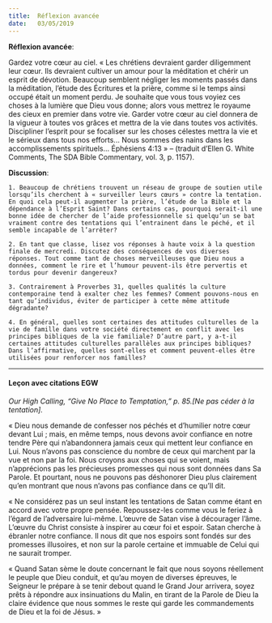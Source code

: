```yaml
---
title:  Réflexion avancée
date:   03/05/2019
---
```


**Réflexion avancée**:

Gardez votre cœur au ciel. « Les chrétiens devraient garder diligemment leur cœur. Ils devraient cultiver un amour pour la méditation et chérir un esprit de dévotion. Beaucoup semblent négliger les moments passés dans la méditation, l’étude des Écritures et la prière, comme si le temps ainsi occupé était un moment perdu. Je souhaite que vous tous voyiez ces choses à la lumière que Dieu vous donne; alors vous mettrez le royaume des cieux en premier dans votre vie. Garder votre cœur au ciel donnera de la vigueur à toutes vos grâces et mettra de la vie dans toutes vos activités. Discipliner l’esprit pour se focaliser sur les choses célestes mettra la vie et le sérieux dans tous nos efforts... Nous sommes des nains dans les accomplissements spirituels... Éphésiens 4:13 » – (traduit d’Ellen G. White Comments, The SDA Bible Commentary, vol. 3, p. 1157).

**Discussion**:

`1. Beaucoup de chrétiens trouvent un réseau de groupe de soutien utile lorsqu’ils cherchent à « surveiller leurs cœurs » contre la tentation. En quoi cela peut-il augmenter la prière, l’étude de la Bible et la dépendance à l’Esprit Saint? Dans certains cas, pourquoi serait-il une bonne idée de chercher de l’aide professionnelle si quelqu’un se bat vraiment contre des tentations qui l’entrainent dans le péché, et il semble incapable de l’arrêter?`

`2. En tant que classe, lisez vos réponses à haute voix à la question finale de mercredi. Discutez des conséquences de vos diverses réponses. Tout comme tant de choses merveilleuses que Dieu nous a données, comment le rire et l’humour peuvent-ils être pervertis et tordus pour devenir dangereux?`

`3. Contrairement à Proverbes 31, quelles qualités la culture contemporaine tend à exalter chez les femmes? Comment pouvons-nous en tant qu’individus, éviter de participer à cette même attitude dégradante?`

`4. En général, quelles sont certaines des attitudes culturelles de la vie de famille dans votre société directement en conflit avec les principes bibliques de la vie familiale? D’autre part, y a-t-il certaines attitudes culturelles parallèles aux principes bibliques? Dans l’affirmative, quelles sont-elles et comment peuvent-elles être utilisées pour renforcer nos familles?`

---

#### Leçon avec citations EGW

_Our High Calling, “Give No Place to Temptation,” p. 85.[Ne pas céder à la tentation]._

« Dieu nous demande de confesser nos péchés et d’humilier notre cœur devant Lui ; mais, en même temps, nous devons avoir confiance en notre tendre Père qui n’abandonnera jamais ceux qui mettent leur confiance en Lui. Nous n’avons pas conscience du nombre de ceux qui marchent par la vue et non par la foi. Nous croyons aux choses qui se voient, mais n’apprécions pas les précieuses promesses qui nous sont données dans Sa Parole. Et pourtant, nous ne pouvons pas déshonorer Dieu plus clairement qu’en montrant que nous n’avons pas confiance dans ce qu’Il dit.

« Ne considérez pas un seul instant les tentations de Satan comme étant en accord avec votre propre pensée. Repoussez-les comme vous le feriez à l’égard de l’adversaire lui-même. L’œuvre de Satan vise à décourager l’âme. L’œuvre du Christ consiste à inspirer au cœur foi et espoir. Satan cherche à ébranler notre confiance. Il nous dit que nos espoirs sont fondés sur des promesses illusoires, et non sur la parole certaine et immuable de Celui qui ne saurait tromper.

« Quand Satan sème le doute concernant le fait que nous soyons réellement le peuple que Dieu conduit, et qu’au moyen de diverses épreuves,  le Seigneur le prépare à se tenir debout quand le Grand Jour arrivera, soyez prêts à répondre aux insinuations du Malin, en tirant de la Parole de Dieu la claire évidence que nous sommes le reste qui garde les commandements de Dieu et la foi de Jésus. » 
